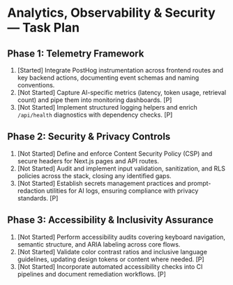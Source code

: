 # Analytics, Observability & Security — Task Plan

## Phase 1: Telemetry Framework
1. [Started] Integrate PostHog instrumentation across frontend routes and key backend actions, documenting event schemas and naming conventions.
2. [Not Started] Capture AI-specific metrics (latency, token usage, retrieval count) and pipe them into monitoring dashboards. [P]
3. [Not Started] Implement structured logging helpers and enrich `/api/health` diagnostics with dependency checks. [P]

## Phase 2: Security & Privacy Controls
1. [Not Started] Define and enforce Content Security Policy (CSP) and secure headers for Next.js pages and API routes.
2. [Not Started] Audit and implement input validation, sanitization, and RLS policies across the stack, closing any identified gaps.
3. [Not Started] Establish secrets management practices and prompt-redaction utilities for AI logs, ensuring compliance with privacy standards. [P]

## Phase 3: Accessibility & Inclusivity Assurance
1. [Not Started] Perform accessibility audits covering keyboard navigation, semantic structure, and ARIA labeling across core flows.
2. [Not Started] Validate color contrast ratios and inclusive language guidelines, updating design tokens or content where needed. [P]
3. [Not Started] Incorporate automated accessibility checks into CI pipelines and document remediation workflows. [P]
